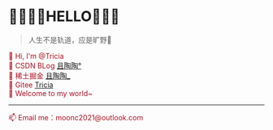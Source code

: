 # 💛💜💛💜HELLO💜💛💜
> 人生不是轨道，应是旷野🌻
<div style="color: #a12;">
    👋 Hi, I'm @Tricia
    <br />
    🌱 CSDN BLog  <a href="https://blog.csdn.net/qq_41675812">且陶陶°</a> 
    <br />
    🌱 稀土掘金 <a href="https://juejin.cn/user/743705089424382">且陶陶_</a>
    <br />
    🌱 Gitee <a href="https://gitee.com/chy99">Tricia</a>
    <br />
    💞️ Welcome to my world~
    <hr />
    📫 Email me：moonc2021@outlook.com
</div>
